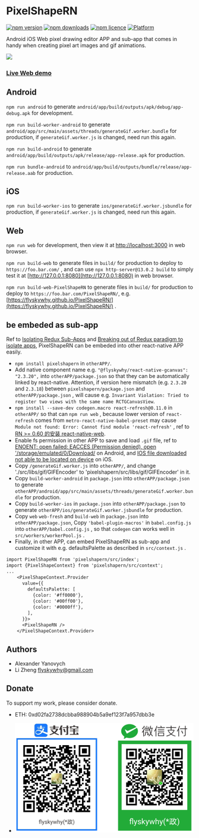 # PixelShapeRN

[![npm version](http://img.shields.io/npm/v/pixelshapern.svg?style=flat-square)](https://npmjs.org/package/pixelshapern "View this project on npm")
[![npm downloads](http://img.shields.io/npm/dm/pixelshapern.svg?style=flat-square)](https://npmjs.org/package/pixelshapern "View this project on npm")
[![npm licence](http://img.shields.io/npm/l/pixelshapern.svg?style=flat-square)](https://npmjs.org/package/pixelshapern "View this project on npm")
[![Platform](https://img.shields.io/badge/platform-ios%20%7C%20android-989898.svg?style=flat-square)](https://npmjs.org/package/pixelshapern "View this project on npm")

Android iOS Web pixel drawing editor APP and sub-app that comes in handy when creating pixel art images and gif animations.

<img src="https://raw.githubusercontent.com/flyskywhy/PixelShapeRN/master/assets/PixelShapeRN.gif" width="480">

### [Live Web demo](https://flyskywhy.github.io/PixelShapeRN/)

## Android
`npm run android` to generate `android/app/build/outputs/apk/debug/app-debug.apk` for development.

`npm run build-worker-android` to generate `android/app/src/main/assets/threads/generateGif.worker.bundle` for production, if `generateGif.worker.js` is changed, need run this again.

`npm run build-android` to generate `android/app/build/outputs/apk/release/app-release.apk` for production.

`npm run bundle-android` to `android/app/build/outputs/bundle/release/app-release.aab` for production.

## iOS
`npm run build-worker-ios` to generate `ios/generateGif.worker.jsbundle` for production, if `generateGif.worker.js` is changed, need run this again.

## Web
`npm run web` for development, then view it at [http://localhost:3000](http://localhost:3000) in web browser.

`npm run build-web` to generate files in `build/` for production to deploy to `https://foo.bar.com/` , and can use `npx http-server@13.0.2 build` to simply test it at [http://127.0.0.1:8080](http://127.0.0.1:8080) in web browser.

`npm run build-web-PixelShapeRN` to generate files in `build/` for production to deploy to `https://foo.bar.com/PixelShapeRN/`, e.g. [https://flyskywhy.github.io/PixelShapeRN/](https://flyskywhy.github.io/PixelShapeRN/) .

## be embeded as sub-app
Ref to [Isolating Redux Sub-Apps](https://redux.js.org/usage/isolating-redux-sub-apps) and [Breaking out of Redux paradigm to isolate apps](https://gist.github.com/gaearon/eeee2f619620ab7b55673a4ee2bf8400), PixelShapeRN can be embeded into other react-native APP easily.

* `npm install pixelshapern` in `otherAPP/`.
* Add native component name e.g. `"@flyskywhy/react-native-gcanvas": "2.3.20",` into `otherAPP/package.json` so that they can be automatically linked by react-native. Attention, if version here mismatch (e.g. `2.3.20` and `2.3.18`) between `pixelshapern/package.json` and `otherAPP/package.json` , will cause e.g. `Invariant Violation: Tried to register two views with the same name RCTGCanvasView`.
* `npm install --save-dev codegen.macro react-refresh@0.11.0` in `otherAPP/` so that can `npm run web` , because lower version of `react-refresh` comes from `metro-react-native-babel-preset` may cause `Module not found: Error: Cannot find module 'react-refresh'` , ref to [RN >= 0.60 的安装 react-native-web](https://github.com/flyskywhy/g/blob/master/i%E4%B8%BB%E8%A7%82%E7%9A%84%E4%BD%93%E9%AA%8C%E6%96%B9%E5%BC%8F/t%E5%BF%AB%E4%B9%90%E7%9A%84%E4%BD%93%E9%AA%8C/%E7%94%B5%E4%BF%A1/Tool/%E7%BC%96%E7%A8%8B%E8%AF%AD%E8%A8%80/JavaScript/React%E4%BD%BF%E7%94%A8%E8%AF%A6%E8%A7%A3.md#rn--060-%E7%9A%84%E5%AE%89%E8%A3%85-react-native-web).
* Enable fs permission in other APP to save and load `.gif` file, ref to [ENOENT: open failed: EACCES (Permission denied), open '/storage/emulated/0/Download/](https://github.com/itinance/react-native-fs/issues/941) on Android, and [IOS file downloaded not able to be located on device](https://github.com/itinance/react-native-fs/issues/897#issuecomment-759577180) on iOS.
* Copy `/generateGif.worker.js` into `otherAPP/`, and change './src/libs/gif/GIFEncoder' to 'pixelshapern/src/libs/gif/GIFEncoder' in it.
* Copy `build-worker-android` in `package.json` into `otherAPP/package.json` to generate `otherAPP/android/app/src/main/assets/threads/generateGif.worker.bundle` for production.
* Copy `build-worker-ios` in `package.json` into `otherAPP/package.json` to generate `otherAPP/ios/generateGif.worker.jsbundle` for production.
* Copy `web` `web-fresh` and `build-web` in `package.json` into `otherAPP/package.json`, Copy `'babel-plugin-macros'` in `babel.config.js` into `otherAPP/babel.config.js` , so that `codegen` can works well in `src/workers/workerPool.js` .
* Finally, in other APP, can embed PixelShapeRN as sub-app and customize it with e.g. defaultsPalette as described in `src/context.js` .
```
import PixelShapeRN from 'pixelshapern/src/index';
import {PixelShapeContext} from 'pixelshapern/src/context';
...
    <PixelShapeContext.Provider
      value={{
        defaultsPalette: [
          {color: '#ff0000'},
          {color: '#00ff00'},
          {color: '#0000ff'},
        ],
      }}>
      <PixelShapeRN />
    </PixelShapeContext.Provider>
```

## Authors
* Alexander Yanovych
* Li Zheng <flyskywhy@gmail.com>

## Donate
To support my work, please consider donate.

- ETH: 0xd02fa2738dcbba988904b5a9ef123f7a957dbb3e

- <img src="https://raw.githubusercontent.com/flyskywhy/flyskywhy/main/assets/alipay_weixin.png" width="500">

